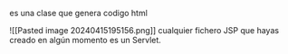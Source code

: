 es una clase que genera codigo html 

![[Pasted image 20240415195156.png]]
cualquier fichero JSP que hayas creado en algún momento es un Servlet.